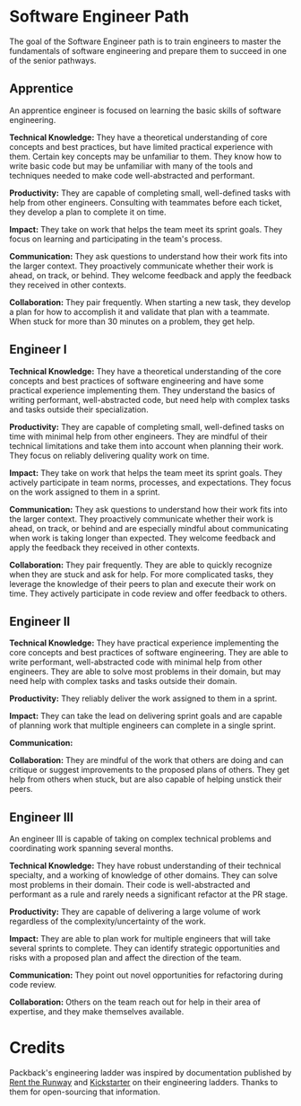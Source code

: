# Software Engineer Path

The goal of the Software Engineer path is to train engineers to master the fundamentals of software engineering and prepare them to succeed in one of the senior pathways.

## Apprentice

An apprentice engineer is focused on learning the basic skills of software engineering.

**Technical Knowledge:** They have a theoretical understanding of core concepts and best practices, but have limited practical experience with them. Certain key concepts may be unfamiliar to them. They know how to write basic code but may be unfamiliar with many of the tools and techniques needed to make code well-abstracted and performant.

**Productivity:** They are capable of completing small, well-defined tasks with help from other engineers. Consulting with teammates before each ticket, they develop a plan to complete it on time.

**Impact:** They take on work that helps the team meet its sprint goals. They focus on learning and participating in the team's process.

**Communication:** They ask questions to understand how their work fits into the larger context. They proactively communicate whether their work is ahead, on track, or behind. They welcome feedback and apply the feedback they received in other contexts.

**Collaboration:** They pair frequently. When starting a new task, they develop a plan for how to accomplish it and validate that plan with a teammate. When stuck for more than 30 minutes on a problem, they get help.

## Engineer I

**Technical Knowledge:** They have a theoretical understanding of the core concepts and best practices of software engineering and have some practical experience implementing them. They understand the basics of writing performant, well-abstracted code, but need help with complex tasks and tasks outside their specialization.

**Productivity:** They are capable of completing small, well-defined tasks on time with minimal help from other engineers. They are mindful of their technical limitations and take them into account when planning their work. They focus on reliably delivering quality work on time.

**Impact:** They take on work that helps the team meet its sprint goals. They actively participate in team norms, processes, and expectations. They focus on the work assigned to them in a sprint.

**Communication:** They ask questions to understand how their work fits into the larger context. They proactively communicate whether their work is ahead, on track, or behind and are especially mindful about communicating when work is taking longer than expected. They welcome feedback and apply the feedback they received in other contexts.

**Collaboration:** They pair frequently. They are able to quickly recognize when they are stuck and ask for help. For more complicated tasks, they leverage the knowledge of their peers to plan and execute their work on time. They actively participate in code review and offer feedback to others.

## Engineer II

**Technical Knowledge:** They have practical experience implementing the core concepts and best practices of software engineering. They are able to write performant, well-abstracted code with minimal help from other engineers. They are able to solve most problems in their domain, but may need help with complex tasks and tasks outside their domain.

**Productivity:** They reliably deliver the work assigned to them in a sprint.

**Impact:** They can take the lead on delivering sprint goals and are capable of planning work that multiple engineers can complete in a single sprint.

**Communication:**

**Collaboration:** They are mindful of the work that others are doing and can critique or suggest improvements to the proposed plans of others. They get help from others when stuck, but are also capable of helping unstick their peers.

## Engineer III

An engineer III is capable of taking on complex technical problems and coordinating work spanning several months.

**Technical Knowledge:** They have robust understanding of their technical specialty, and a working of knowledge of other domains. They can solve most problems in their domain. Their code is well-abstracted and performant as a rule and rarely needs a significant refactor at the PR stage.

**Productivity:** They are capable of delivering a large volume of work regardless of the complexity/uncertainty of the work.

**Impact:** They are able to plan work for multiple engineers that will take several sprints to complete. They can identify strategic opportunities and risks with a proposed plan and affect the direction of the team.

**Communication:** They point out novel opportunities for refactoring during code review.

**Collaboration:** Others on the team reach out for help in their area of expertise, and they make themselves available.

# Credits

Packback's engineering ladder was inspired by documentation published by [Rent the Runway](https://dresscode.renttherunway.com/blog/ladder) and [Kickstarter](https://kickstarter.engineering/the-kickstarter-engineering-and-data-team-ladder-96996c3b327) on their engineering ladders. Thanks to them for open-sourcing that information.
